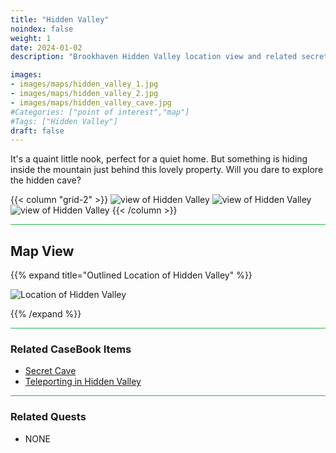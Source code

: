 ```yaml
---
title: "Hidden Valley"
noindex: false
weight: 1
date: 2024-01-02
description: "Brookhaven Hidden Valley location view and related secrets"

images:
- images/maps/hidden_valley_1.jpg
- images/maps/hidden_valley_2.jpg
- images/maps/hidden_valley_cave.jpg
#Categories: ["point of interest","map"]
#Tags: ["Hidden Valley"]
draft: false
--- 
```


It's a quaint little nook, perfect for a quiet home. But something is hiding inside the mountain just behind this lovely property. Will you dare to explore the hidden cave?

{{< column "grid-2" >}}
![view of Hidden Valley](/images/maps/hidden_valley_1.jpg)
![view of Hidden Valley](/images/maps/hidden_valley_2.jpg)
![view of Hidden Valley](/images/maps/hidden_valley_cave.jpg)
{{< /column >}}


<hr style="background-color: #28b44c" size=8>

## Map View

{{% expand title="Outlined Location of Hidden Valley" %}}

![Location of Hidden Valley](/images/maps/hidden-valley.webp)

{{% /expand %}}

<hr style="background-color: #28b44c" size=8>

### Related CaseBook Items

- [Secret Cave](/casebook/interesting/hidden_valley_cave/)
- [Teleporting in Hidden Valley](/casebook/interesting/teleporting/#hidden-valley-teleport-spot)

<hr style="background-color: #28b44c" size=8>

### Related Quests

- NONE